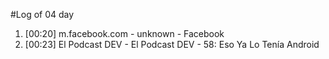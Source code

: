 #Log of 04 day

1. [00:20] m.facebook.com - unknown - Facebook
1. [00:23] El Podcast DEV - El Podcast DEV - 58: Eso Ya Lo Tenía Android
